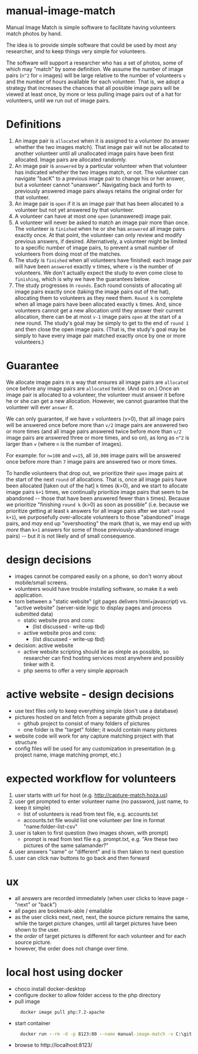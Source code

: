 # manual-image-match
Manual Image Match is simple software to facilitate having volunteers match photos by hand.

The idea is to provide simple software that could be used by most any researcher, and to keep things very simple for volunteers.

The software will support a researcher who has a set of photos, some of which may "match" by some definition. We assume the number of image pairs (`n^2` for `n` images) will be large relative to the number of volunteers `v` and the number of hours available for each volunteer. That is, we adopt a strategy that increases the chances that all possible image pairs will be viewed at least once, by more or less pulling image pairs out of a hat for volunteers, until we run out of image pairs.

# Definitions

1. An image pair is `allocated` when it is assigned to a volunteer (to answer whether the two images match). That image pair will not be allocated to another volunteer until all unallocated image pairs have been first allocated. Image pairs are allocated randomly.
2. An image pair is `answered` by a particular volunteer when that volunteer has indicated whether the two images match, or not. The volunteer can navigate "bacK" to a previous image pair to change his or her answer, but a volunteer cannot "unanswer". Navigating back and forth to previously answered image pairs always retains the original order for that volunteer.
3. An image pair is `open` if it is an image pair that has been allocated to a volunteer but not yet answered by that volunteer.
4. A volunteer can have at most one `open` (unanswered) image pair.
5. A volunteer will never be asked to match an image pair more than once. The volunteer is `finished` when he or she has `answered` all image pairs exactly once. At that point, the volunteer can only review and modify previous answers, if desired. Alternatively, a volunteer might be limited to a specific number of image pairs, to prevent a small number of volunteers from doing most of the matches.
6. The study is `finished` when all volunteers have finished: each image pair will have been `answered` exactly v times, where `v` is the number of volunteers. We don't actually expect the study to even come close to `finishing`, which is why we have the guarantees below.
7. The study progresses in `rounds`. Each round consists of allocating all image pairs exactly once (taking the image pairs out of the hat), allocating them to volunteers as they need them. `Round k` is complete when all image pairs have been allocated exactly `k` times.  And, since volunteers cannot get a new allocation until they answer their current allocation, there can be at most `v-1` image pairs `open` at the start of a new round.  The study's goal may be simply to get to the end of `round 1` and then close the open image pairs. (That is, the study's goal may be simply to have every image pair matched exactly once by one or more volunteers.)

# Guarantee

We allocate image pairs in a way that ensures all image pairs are `allocated` once before any image pairs are `allocated` twice. (And so on.) Once an image pair is allocated to a volunteer, the volunteer must answer it before he or she can get a new allocation. However, we cannot guarantee that the volunteer will ever `answer` it. 

We can only guarantee, if we have `v` volunteers (v>0), that all image pairs will be answered once before more than `v/2` image pairs are answered two or more times (and all image pairs answered twice before more than `v/2` image pairs are answered three or more times, and so on), as long as `n^2` is larger than `v` (where `n` is the number of images).

  For example: for `n=100` and `v=15`, all `10,000` image pairs will be answered once before more than `7` image pairs are answered two or more times.

To handle volunteers that drop out, we prioritize their `open` image pairs at the start of the next `round` of allocations. That is, once all image pairs have been allocated [taken out of the hat] `k` times (k>0), and we start to allocate image pairs `k+1` times, we continually prioritize image pairs that seem to be abandoned -- those that have been answered fewer than `k` times). Because we prioritize "finishing `round k` (k>0) as soon as possible" (i.e. because we prioritize getting at least `k` answers for all image pairs after we start `round k+1`), we purposefully over-allocate volunteers to those "abandoned" image pairs, and _may_ end up "overshooting" the mark (that is, we may end up with _more_ than `k+1` answers for some of those previously-abandoned image pairs) -- but it is not likely and of small consequence.

# design decisions
- images cannot be compared easily on a phone, so don't worry about mobile/small screens.
- volunteers would have trouble installing software, so make it a web application.
- torn between a "static website" (git pages delivers html+javascript) vs. "active website" (server-side logic to display pages and process submitted data)
  - static website pros and cons:
    - (list discussed - write-up tbd)
  - active website pros and cons:
    - (list discussed - write-up tbd)
- decision: active website
  - active website scripting should be as simple as possible, so researcher can find hosting services most anywhere and possibly tinker with it.
  - php seems to offer a very simple approach

# active website - design decisions
- use text files only to keep everything simple (don't use a database)
- pictures hosted on and fetch from a separate github project
  - github project to consist of many folders of pictures
  - one folder is the "target" folder; it would contain many pictures
- website code will work for any capture matching project with that structure
- config files will be used for any customization in presentation (e.g. project name, image matching prompt, etc.)

# expected workflow for volunteers
1. user starts with url for host (e.g. http://capture-match.hoza.us)
2. user get prompted to enter volunteer name (no password, just name, to keep it simple)
   - list of volunteers is read from text file, e.g. accounts.txt
   - accounts.txt file would list one volunteer per line in format "name:folder-list-csv"
3. user is taken to first question (two images shown, with prompt)
   - prompt is read from text file e.g. prompt.txt, e.g. "Are these two pictures of the same salamander?"
4. user answers "same" or "different" and is then taken to next question
5. user can click nav buttons to go back and then forward

# ux
- all answers are recorded immediately (when user clicks to leave page - "next" or "back")
- all pages are bookmark-able / emailable
- as the user clicks next, next, next, the source picture remains the same, while the target picture changes, until all target pictures have been shown to the user.
- the _order_ of target pictures is different for each volunteer and for each source picture.
- however, the order does not change over time.


# local host using docker
- choco install docker-desktop
- configure docker to allow folder access to the php directory
- pull image
  ```
    docker image pull php:7.2-apache
  ```
- start container
  ```cmd
    docker run --rm -d -p 8123:80 --name manual-image-match -v C:\github\bowtie-ltsa\manual-image-match\php:/var/www/html php:7.2-apache
  ```
- browse to http://localhost:8123/


